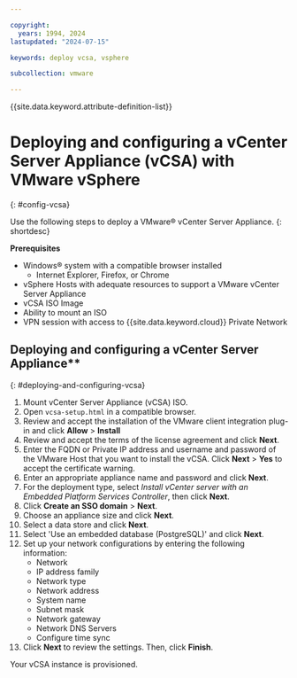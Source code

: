```yaml
---

copyright:
  years: 1994, 2024
lastupdated: "2024-07-15"

keywords: deploy vcsa, vsphere

subcollection: vmware

---
```


{{site.data.keyword.attribute-definition-list}}

# Deploying and configuring a vCenter Server Appliance (vCSA) with VMware vSphere
{: #config-vcsa}

Use the following steps to deploy a VMware&reg; vCenter Server Appliance.
{: shortdesc}

**Prerequisites**

* Windows&reg; system with a compatible browser installed
   * Internet Explorer, Firefox, or Chrome
* vSphere Hosts with adequate resources to support a VMware vCenter Server Appliance
* vCSA ISO Image
* Ability to mount an ISO
* VPN session with access to {{site.data.keyword.cloud}} Private Network

## Deploying and configuring a vCenter Server Appliance**
{: #deploying-and-configuring-vcsa}

1. Mount vCenter Server Appliance (vCSA) ISO.
1. Open `vcsa-setup.html` in a compatible browser.
1. Review and accept the installation of the VMware client integration plug-in and click **Allow** > **Install**
1. Review and accept the terms of the license agreement and click **Next**.
1. Enter the FQDN or Private IP address and username and password of the VMware Host that you want to install the vCSA. Click **Next** > **Yes** to accept the certificate warning.
1. Enter an appropriate appliance name and password and click **Next**.
1. For the deployment type, select _Install vCenter server with an Embedded Platform Services Controller_, then click **Next**.
1. Click **Create an SSO domain** > **Next**.
1. Choose an appliance size and click **Next**.
1. Select a data store and click **Next**.
1. Select 'Use an embedded database (PostgreSQL)' and click **Next**.
1. Set up your network configurations by entering the following information:
    * Network
    * IP address family
    * Network type
    * Network address
    * System name
    * Subnet mask
    * Network gateway
    * Network DNS Servers
    * Configure time sync
1. Click **Next** to review the settings. Then, click **Finish**.

Your vCSA instance is provisioned.
